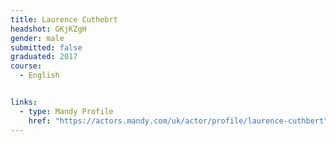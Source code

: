```yaml
---
title: Laurence Cuthebrt
headshot: GKjKZgH
gender: male
submitted: false
graduated: 2017
course:
  - English


links:
  - type: Mandy Profile
    href: "https://actors.mandy.com/uk/actor/profile/laurence-cuthbert"
---
```

